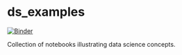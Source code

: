 # ds_examples
[![Binder](http://mybinder.org/badge_logo.svg)](http://mybinder.org/v2/gh/binder-examples/requirements/master)

Collection of notebooks illustrating data science concepts.
